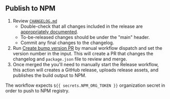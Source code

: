 ## Publish to NPM

1. Review [`CHANGELOG.md`](../CHANGELOG.md)
   - Double-check that all changes included in the release are [appropriately documented](../CONTRIBUTING.md#changelog-conventions).
   - To-be-released changes should be under the "main" header.
   - Commit any final changes to the changelog.
2. Run [Create bump version PR](https://github.com/maplibre/maplibre-gl-js/actions/workflows/create-bump-version-pr.yml) by manual workflow dispatch and set the version number in the input. This will create a PR that changes the changelog and `package.json` file to review and merge.
3. Once merged the you'll need to manually start the Release workflow, this action will creates a GitHub release, uploads release assets, and publishes the build output to NPM.

The workflow expects `${{ secrets.NPM_ORG_TOKEN }}` organization secret in order to push to NPM registry.
